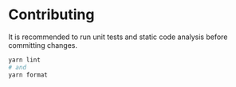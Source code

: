 # Contributing

It is recommended to run unit tests and static code analysis before committing changes.

```bash
yarn lint
# and
yarn format
```
